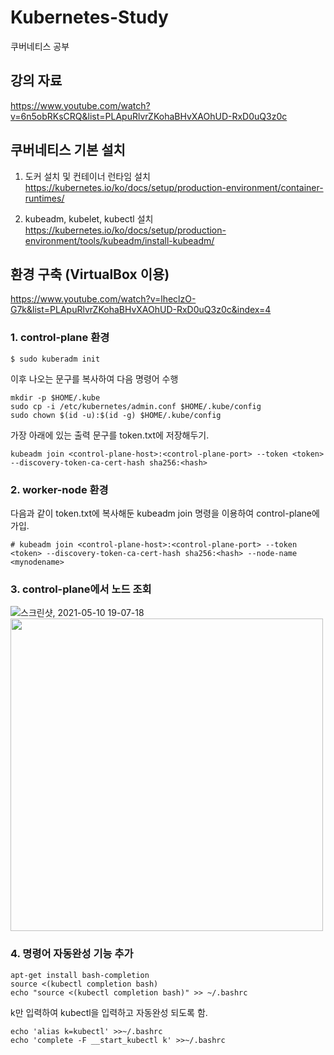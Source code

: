 # Kubernetes-Study
쿠버네티스 공부

## 강의 자료
https://www.youtube.com/watch?v=6n5obRKsCRQ&list=PLApuRlvrZKohaBHvXAOhUD-RxD0uQ3z0c

## 쿠버네티스 기본 설치
1. 도커 설치 및 컨테이너 런타임 설치   
https://kubernetes.io/ko/docs/setup/production-environment/container-runtimes/

2. kubeadm, kubelet, kubectl 설치   
https://kubernetes.io/ko/docs/setup/production-environment/tools/kubeadm/install-kubeadm/

## 환경 구축 (VirtualBox 이용)
https://www.youtube.com/watch?v=lheclzO-G7k&list=PLApuRlvrZKohaBHvXAOhUD-RxD0uQ3z0c&index=4
### 1. control-plane 환경   
~~~
$ sudo kuberadm init
~~~
이후 나오는 문구를 복사하여 다음 명령어 수행
~~~
mkdir -p $HOME/.kube
sudo cp -i /etc/kubernetes/admin.conf $HOME/.kube/config
sudo chown $(id -u):$(id -g) $HOME/.kube/config
~~~
가장 아래에 있는 출력 문구를 token.txt에 저장해두기.   
~~~
kubeadm join <control-plane-host>:<control-plane-port> --token <token> --discovery-token-ca-cert-hash sha256:<hash>
~~~
### 2. worker-node 환경
다음과 같이 token.txt에 복사해둔 kubeadm join 명령을 이용하여 control-plane에 가입.   
~~~
# kubeadm join <control-plane-host>:<control-plane-port> --token <token> --discovery-token-ca-cert-hash sha256:<hash> --node-name <mynodename>
~~~
### 3. control-plane에서 노드 조회
![스크린샷, 2021-05-10 19-07-18](https://user-images.githubusercontent.com/49184890/117644726-c0209800-b1c4-11eb-8da6-383d92444c7d.png)
<img src="https://user-images.githubusercontent.com/49184890/117646788-24dcf200-b1c7-11eb-94dc-b94e4a992b78.png" width="500">
### 4. 명령어 자동완성 기능 추가
~~~
apt-get install bash-completion
source <(kubectl completion bash)
echo "source <(kubectl completion bash)" >> ~/.bashrc
~~~
k만 입력하여 kubectl을 입력하고 자동완성 되도록 함.  
~~~
echo 'alias k=kubectl' >>~/.bashrc
echo 'complete -F __start_kubectl k' >>~/.bashrc
~~~
